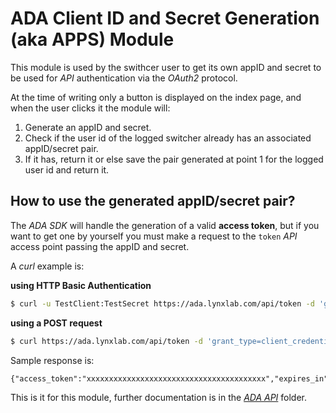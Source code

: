 # ADA Client ID and Secret Generation (aka APPS)  Module #


This module is used by the swithcer user to get its own appID and secret to be used for _API_ authentication via the _OAuth2_ protocol.

At the time of writing only a button is displayed on the index page, and when the user clicks it the module will:

1. Generate an appID and secret.
2. Check if the user id of the logged switcher already has an associated appID/secret pair.
3. If it has, return it or else save the pair generated at point 1 for the logged user id and return it.

## How to use the generated appID/secret pair? ##

The _ADA SDK_ will handle the generation of a valid **access token**, but if you want to get one by yourself you must make a request to the `token` _API_ access point passing the appID and secret.

A *curl* example is:

**using HTTP Basic Authentication**

```bash
$ curl -u TestClient:TestSecret https://ada.lynxlab.com/api/token -d 'grant_type=client_credentials'
```

**using a POST request**

```bash
$ curl https://ada.lynxlab.com/api/token -d 'grant_type=client_credentials&client_id=TestClient&client_secret=TestSecret'
```

Sample response is:

```
{"access_token":"xxxxxxxxxxxxxxxxxxxxxxxxxxxxxxxxxxxxxxxx","expires_in":3600,"token_type":"bearer","scope":null}
```

This is it for this module, further documentation is in the _[ADA API](https://github.com/lynxlab/ada/tree/master/api)_ folder.
